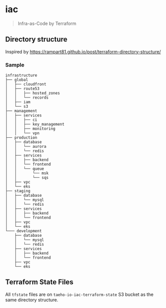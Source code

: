 # iac
> Infra-as-Code by Terraform

## Directory structure
Inspired by https://rampart81.github.io/post/terraform-directory-structure/

### Sample
```
infrastructure
├── global
│   ├── cloudfront
│   ├── route53
│   │   ├── hosted_zones
│   │   └── records
│   ├── iam
│   └── s3
├── management
│   ├── services
│   │   ├── ci
│   │   ├── key_management
│   │   ├── monitoring
│   │   └── vpn
├── production
│   ├── database
│   │   └── aurora
│   │   └── redis
│   ├── services
│   │   ├── backend
│   │   └── frontend
│   │   └── queue
│   │       └── msk
│   │       └── sqs
│   ├── vpc
│   └── eks
├── staging
│   ├── database
│   │   └── mysql
│   │   └── redis
│   ├── services
│   │   ├── backend
│   │   └── frontend
│   ├── vpc
│   └── eks
└─── development
    ├── database
    │   └── mysql
    │   └── redis
    ├── services
    │   ├── backend
    │   └── frontend
    ├── vpc
    └── eks
```

## Terraform State Files
All `tfstate` files are on `taeho-io-iac-terraform-state` S3 bucket as the
same directory structure.
